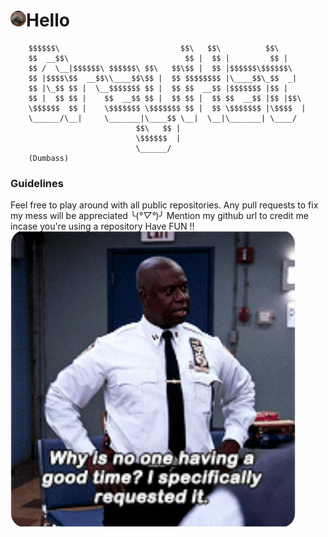 # <img src="dp.jpeg" style="border-radius: 50%;" width="25" height="25">**Hello**
```
    $$$$$$\                           $$\   $$\          $$\     
    $$  __$$\                          $$ |  $$ |         $$ |    
    $$ /  \__|$$$$$$\ $$$$$$\ $$\   $$\$$ |  $$ |$$$$$$\$$$$$$\   
    $$ |$$$$\$$  __$$\\____$$\$$ |  $$ $$$$$$$$ |\____$$\_$$  _|  
    $$ |\_$$ $$ |  \__$$$$$$$ $$ |  $$ $$  __$$ |$$$$$$$ |$$ |    
    $$ |  $$ $$ |    $$  __$$ $$ |  $$ $$ |  $$ $$  __$$ |$$ |$$\ 
    \$$$$$$  $$ |    \$$$$$$$ \$$$$$$$ $$ |  $$ \$$$$$$$ |\$$$$  |
    \______/\__|     \_______|\____$$ \__|  \__|\_______| \____/ 
                            $$\   $$ |                          
                            \$$$$$$  |                          
                            \______/                           
    (Dumbass)
```

### Guidelines
Feel free to play around with all public repositories.
Any pull requests to fix my mess will be appreciated ╰(*°▽°*)╯
Mention my github url to credit me incase you're using a repository
Have FUN !!
![](meme.jpg)